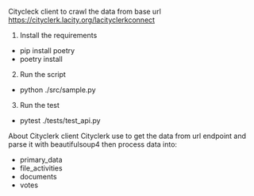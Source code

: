 Citycleck client to crawl the data from base url https://cityclerk.lacity.org/lacityclerkconnect

1. Install the requirements
 - pip install poetry
 - poetry install

2. Run the script
 - python ./src/sample.py

3. Run the test
 - pytest ./tests/test_api.py

About Cityclerk client
Cityclerk use to get the data from url endpoint and parse it with beautifulsoup4 then process data into:
- primary_data
- file_activities
- documents
- votes